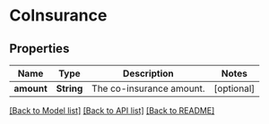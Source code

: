 # CoInsurance

## Properties
Name | Type | Description | Notes
------------ | ------------- | ------------- | -------------
**amount** | **String** | The co-insurance amount. | [optional] 

[[Back to Model list]](../README.md#documentation-for-models) [[Back to API list]](../README.md#documentation-for-api-endpoints) [[Back to README]](../README.md)


